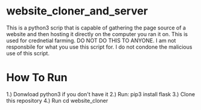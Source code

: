# website_cloner_and_server

This is a python3 scrip that is capable of gathering the page source of a website and then hosting it directly on the computer you ran it on.
This is used for crednetial farming. DO NOT DO THIS TO ANYONE. I am not responsbile for what you use this script for. I do not condone the malicious use of this script.


# How To Run
1.) Donwload python3 if you don't have it
2.) Run:
pip3 install flask
3.) Clone this repository
4.) Run
cd website_cloner
